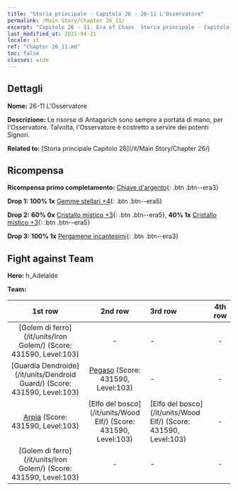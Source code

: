 ```yaml
---
title: "Storia principale - Capitolo 26 - 26-11 L'Osservatore"
permalink: /Main Story/Chapter 26_11/
excerpt: "Capitolo 26 - 11. Era of Chaos  Storia principale - Capitolo 26_11. 26-11 L'Osservatore"
last_modified_at: 2021-04-21
locale: it
ref: "Chapter 26_11.md"
toc: false
classes: wide
---
```


## Dettagli

 **Nome:** 26-11 L'Osservatore

 **Descrizione:** Le risorse di Antagarich sono sempre a portata di mano, per l'Osservatore. Talvolta, l'Osservatore è costretto a servire dei potenti Signori.

 **Related to:** [Storia principale Capitolo 26](/it/Main Story/Chapter 26/)

## Ricompensa

 **Ricompensa primo completamento:** [Chiave d'argento](/it/Items/con_693/){: .btn .btn--era3}

 **Drop 1:** **100% 1x** [Gemme stellari +4](/it/Items/mat_93/){: .btn .btn--era5}

 **Drop 2:** **60% 0x** [Cristallo mistico +3](/it/Items/mat_87/){: .btn .btn--era5}, **40% 1x** [Cristallo mistico +3](/it/Items/mat_87/){: .btn .btn--era5}

 **Drop 3:** **100% 1x** [Pergamene incantesimi](/it/Items/con_694/){: .btn .btn--era3}


## Fight against Team
 **Hero:** h_Adelaide

 **Team:**


  | 1st row | 2nd row | 3rd row | 4th row |
  |:----:|:----:|:----|:----:|
  | [Golem di ferro](/it/units/Iron Golem/) (Score: 431590, Level:103)  | - | - | - |
  | [Guardia Dendroide](/it/units/Dendroid Guard/) (Score: 431590, Level:103)  | [Pegaso](/it/units/Pegasus/) (Score: 431590, Level:103)  | - | - |
  | [Arpia](/it/units/Harpy/) (Score: 431590, Level:103)  | [Elfo del bosco](/it/units/Wood Elf/) (Score: 431590, Level:103)  | [Elfo del bosco](/it/units/Wood Elf/) (Score: 431590, Level:103)  | - |
  | [Golem di ferro](/it/units/Iron Golem/) (Score: 431590, Level:103)  | - | - | - |


